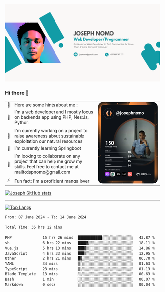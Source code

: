 ![Banner of my profile!](/Joseph_NOMO_NEW.png "Banner")

### Hi there 👋

<!--- | --  | 👋  | Here are some hints about me :                                                                                                 | <td rowspan=6><img src="/devcard.svg" width="400" alt="Joseph NOMO's Dev Card"/></td> |
| --- | --- | ------------------------------------------------------------------------------------------------------------------------------ | ------------------------------------------------------------------------------------- |
| --  | 🔭  | I’m a web developer and I mostly focus on backends app using PHP, NestJs, Python                                               |
| --  | 🦁  | I'm currently working on a project to raise awareness about sustainable exploitation our natural resources                     |
| --  | 🌱  | I’m currently learning Springboot                                                                                              |
| --  | 👯  | I’m looking to collaborate on any project that can help me grow my skills. Feel free to contact me at mailto:jspnomo@gmail.com |
| --  | ⚡  | Fun fact: I'm a proficient manga lover                                                                                         |
--->

<table>
    <tr>
        <td width="1%">👋</td>
        <td width="55%">Here are some hints about me :</td>
        <td rowspan=6 width="44%"><img src="/devcard.svg" width="400" alt="Joseph NOMO's Dev Card"/></td>
    </tr>
    <tr>
        <td>🔭</td>
        <td>I’m a web developer and I mostly focus on backends app using PHP, NestJs, Python</td>
    </tr>
    <tr>
        <td>🦁</td>
        <td>I'm currently working on a project to raise awareness about sustainable exploitation our natural resources</td>
    </tr>
    <tr>
        <td>🌱</td>
        <td>I’m currently learning Springboot</td>
    </tr>
    <tr>
        <td>👯</td>
        <td>I’m looking to collaborate on any project that can help me grow my skills. Feel free to contact me at mailto:jspnomo@gmail.com</td>
    </tr>
    <tr>
        <td>⚡</td>
        <td>Fun fact: I'm a proficient manga lover</td>
    </tr>

</table>

[![Joseph GitHub stats](https://github-readme-stats-seven-sigma-53.vercel.app/api?username=Jspascal)](https://github.com/Jspascal/github-readme-stats)

---

[![Top Langs](https://github-readme-stats-seven-sigma-53.vercel.app/api/top-langs/?username=Jspascal&layout=compact)](https://github.com/Jspascal/github-readme-stats)

<!--START_SECTION:waka-->

```txt
From: 07 June 2024 - To: 14 June 2024

Total Time: 35 hrs 12 mins

PHP              15 hrs 26 mins  ███████████░░░░░░░░░░░░░░   43.87 %
sh               6 hrs 22 mins   ████▓░░░░░░░░░░░░░░░░░░░░   18.11 %
Vue.js           5 hrs 13 mins   ███▓░░░░░░░░░░░░░░░░░░░░░   14.86 %
JavaScript       4 hrs 33 mins   ███▒░░░░░░░░░░░░░░░░░░░░░   12.95 %
Other            2 hrs 21 mins   █▓░░░░░░░░░░░░░░░░░░░░░░░   06.70 %
YAML             34 mins         ▒░░░░░░░░░░░░░░░░░░░░░░░░   01.63 %
TypeScript       23 mins         ▒░░░░░░░░░░░░░░░░░░░░░░░░   01.13 %
Blade Template   13 mins         ░░░░░░░░░░░░░░░░░░░░░░░░░   00.63 %
Bash             1 min           ░░░░░░░░░░░░░░░░░░░░░░░░░   00.07 %
Markdown         0 secs          ░░░░░░░░░░░░░░░░░░░░░░░░░   00.04 %
```

<!--END_SECTION:waka-->
